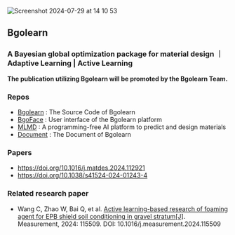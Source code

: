 
![Screenshot 2024-07-29 at 14 10 53](https://github.com/user-attachments/assets/2d732df4-34ce-4603-92e9-029a07b3d2df)

## Bgolearn
### A Bayesian global optimization package for material design ｜ Adaptive Learning | Active Learning

**The publication utilizing Bgolearn will be promoted by the Bgolearn Team.**

### Repos
+ [Bgolearn](https://github.com/Bin-Cao/Bgolearn) : The Source Code of Bgolearn
+ [BgoFace](https://github.com/Bgolearn/BgoFace) : User interface of the Bgolearn platform
+ [MLMD](https://github.com/Jiaxuan-Ma/MLMD) : A programming-free AI platform to predict and design materials
+ [Document](https://bgolearn.netlify.app/) : The Document of Bgolearn

### Papers
+ https://doi.org/10.1016/j.matdes.2024.112921
+ https://doi.org/10.1038/s41524-024-01243-4

### Related research paper
+ Wang C, Zhao W, Bai Q, et al. [Active learning-based research of foaming agent for EPB shield soil conditioning in gravel stratum[J]](https://www.sciencedirect.com/science/article/pii/S0263224124013940). Measurement, 2024: 115509. DOI: 10.1016/j.measurement.2024.115509
